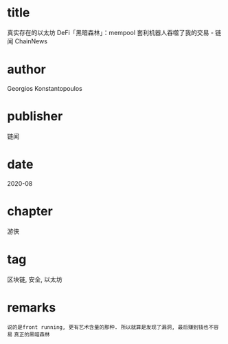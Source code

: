# title
真实存在的以太坊 DeFi「黑暗森林」：mempool 套利机器人吞噬了我的交易 - 链闻 ChainNews

# author
Georgios Konstantopoulos

# publisher
链闻

# date
2020-08

# chapter
游侠

# tag
区块链, 安全, 以太坊

# remarks
`说的是front running, 更有艺术含量的那种. 所以就算是发现了漏洞, 最后赚到钱也不容易`
`真正的黑暗森林`
